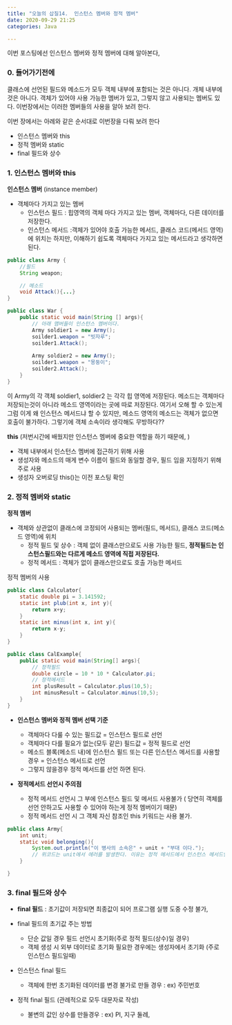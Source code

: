 ```yaml
---
title: "오늘의 삽질14.  인스턴스 멤버와 정적 멤버"
date: 2020-09-29 21:25
categories: Java

---
```


이번 포스팅에선 인스턴스 멤버와 정적 멤버에 대해 알아본다,


### 0. 들어가기전에 
클래스에 선언된 필드와 메소드가 모두 객체 내부에 포함되는 것은 아니다. 개체 내부에 것은 아니다. 객체가 있어야 사용 가능한 멤버가 있고, 그렇지 않고 사용되는 멤버도 있다. 이번장에서는 이러한 멤버들의 사용을 알아 보려 한다.


이번 장에서는 아례와 같은 순서대로 이번장을 다뤄 보려 한다
- 인스턴스 멤버와 this
- 정적 멤버와 static
- final 필드와 상수


### 1. 인스턴스 멤버와 this

__인스턴스 멤버__ (instance member)
- 객체마다 가지고 있는 멤버
	- 인스턴스 필드 : 힙영역의 객체 마다 가지고 있는 멤버, 객체마다, 다른 데이터를 저장한다.
	- 인스턴스 메서드 :객체가 있어야 호출 가능한 메서드, 클래스 코드(메서드 영역)에 위치는 하지만, 이해하기 쉽도록 객체마다 가지고 있는 메서드라고 생각하면 된다.

```java
public class Army {
	//필드
	String weapon;

	// 메소드
	void Attack(){...}
}

public class War {
	public static void main(String [] args){
		// 아래 맴버들이 인스턴스 멤버이다.
		Army soldier1 = new Army();
		soilder1.weapon = "빗자루";
		soilder1.Attack();
		
		Army soldier2 = new Army();
		soilder1.weapon = "몽둥이";
		soilder2.Attack();
	}
}
```

이 Army의 각 객체 soldier1, soldier2 는 각각 힙 영역에 저장된다. 
메소드는 객체마다 저장되는것이 아니라 메소드 영역이라는 곳에 따로 저장된다. 여기서 오해 할 수 있는게 그럼 이게 왜 인스턴스 메서드냐 할 수 있지만, 메소드 영역의 메소드는 객체가 없으면 호출이 불가하다. 그렇기에 객체 소속이라 생각해도 무방하다??

__this__ 
(저번시간에 배웠지만 인스턴스 멤버에 중요한 역할을 하기 때문에, )
- 객체 내부에서 인스턴스 멤버에 접근하기 위해 사용
- 생성자와 메소드의 매게 변수 이름이 필드와 동일할 경우, 필드 임을 지정하기 위해 주로 사용
- 생성자 오버로딩 this()는 이전 포스팅 확인


### 2. 정적 멤버와 static

__정적 멤버__
- 객체와 상관없이 클래스에 코정되어 사용되는 멤버(필드, 메서드), 클래스 코드(메소드 영역)에 위치
	- 정적 필드 및 상수 : 객체 없이 클래스만으로도 사용 가능한 필드, __정적필드는 인스턴스필드와는 다르게 메소드 영역에 직접 저장된다.__
	- 정적 메서드 : 객체가 없이 클래스만으로도 호출 가능한 메서드

정적 멤버의 사용
```java
public class Calculator{
	static double pi = 3.141592;
	static int plub(int x, int y){
		return x+y;
	}
	static int minus(int x, int y){
		return x-y;
	}
}

public class CalExample{
	public static void main(String[] args){
		// 정적필드
		double circle = 10 * 10 * Calculator.pi;
		// 정적메서드
		int plusResult = Calculator.plus(10,5);
		int minusResult = Calculator.minus(10,5);
	}
}
```
- __인스턴스 멤버와 정적 멤버 선택 기준__
	- 객체마다 다룰 수 있는 필드값 = 인스턴스 필드로 선언
	- 객체마다 다를 필요가 없는(모두 같은) 필드값 = 정적 필드로 선언
	- 메소드 블록(메소드 내)에 인스턴스 필드 또는 다른 인스턴스 메서드를 사용할 경우 = 인스턴스 메서드로 선언
	- 그렇지 않을경우 정적 메서드를 선언 하면 된다.

- __정적메서드 선언시 주의점__
	- 정적 메서드 선언시 그 부에 인스턴스 필드 및 메서드 사용불가 ( 당연히 객체를 선언 안하고도 사용할 수 있어야 하는게 정적 멤버이기 때문)
	- 정적 메서드 선언 시 그 객체 자신 참조인 this 키워드는 사용 불가.

```java
public class Army{
	int unit;
	static void belonging(){
		System.out.println("이 병사의 소속은" + unit + "부대 이다.");
		// 위코드는 unit에서 에러를 발생한다. 이유는 정적 메서드에서 인스턴스 메서드인 unit을 사용하려 하였기 때문이다.
	}

}
```

### 3. final 필드와 상수

- __final 필드__ : 초기값이 저장되면 최종값이 되어 프로그램 실행 도중 수정 불가,

- final 필드의 초기값 주는 방법
	- 단순 값일 경우 필드 선언시 초기화(주로 정적 필드(상수)일 경우)
	- 객체 생성 시 외부 데이터로 초기화 필요한 경우에는 생성자에서 초기화 (주로 인스턴스 필드일때)

- 인스턴스 final 필드
	- 객체에 한번 초기화된 데이터를 변경 불가로 만들 경우  : ex) 주민번호

- 정적 final 필드 (관례적으로 모두 대문자로 작성)
	- 불변의 값인 상수를 만들경우 : ex) PI, 지구 둘례,
